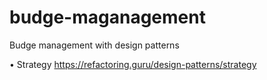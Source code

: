 # budge-maganagement
 Budge management with design patterns

• Strategy
https://refactoring.guru/design-patterns/strategy
